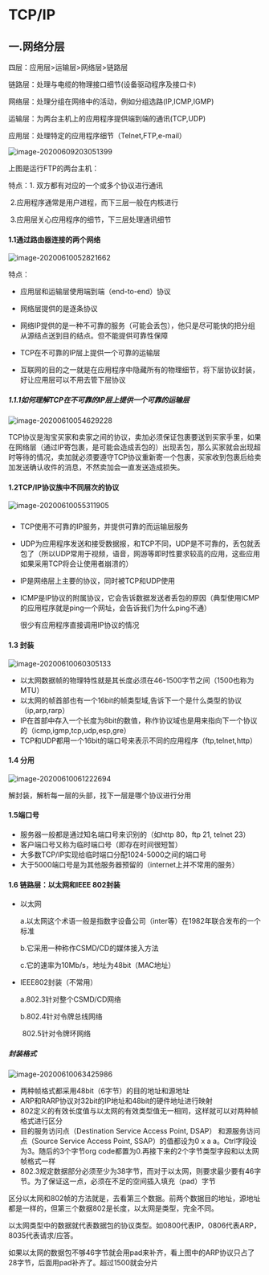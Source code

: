 #   TCP/IP

## 一.网络分层

四层：应用层>运输层>网络层>链路层

链路层：处理与电缆的物理接口细节(设备驱动程序及接口卡)

网络层：处理分组在网络中的活动，例如分组选路(IP,ICMP,IGMP)

运输层：为两台主机上的应用程序提供端到端的通讯(TCP,UDP)

应用层：处理特定的应用程序细节（Telnet,FTP,e-mail）

![image-20200609203051399](C:\Users\Administrator\AppData\Roaming\Typora\typora-user-images\image-20200609203051399.png)

上图是运行FTP的两台主机：

特点：1. 双方都有对应的一个或多个协议进行通讯

​		    2.应用程序通常是用户进程，而下三层一般在内核进行

​		    3.应用层关心应用程序的细节，下三层处理通讯细节

#### 1.1通过路由器连接的两个网络

![image-20200610052821662](C:\Users\Administrator\AppData\Roaming\Typora\typora-user-images\image-20200610052821662.png)

特点：

- 应用层和运输层使用端到端（end-to-end）协议

- 网络层提供的是逐条协议

- 网络IP提供的是一种不可靠的服务（可能会丢包），他只是尽可能快的把分组从源结点送到目的结点。但不能提供可靠性保障

- TCP在不可靠的IP层上提供一个可靠的运输层

- 互联网的目的之一就是在应用程序中隐藏所有的物理细节，将下层协议封装，好让应用层可以不用去管下层协议

  

##### 1.1.1如何理解TCP在不可靠的IP层上提供一个可靠的运输层

![image-20200610054629228](C:\Users\Administrator\AppData\Roaming\Typora\typora-user-images\image-20200610054629228.png)

TCP协议是淘宝买家和卖家之间的协议，卖加必须保证包裹要送到买家手里，如果在网络层（通过IP寄包裹，是可能会造成丢包的）出现丢包，那么买家就会出现超时等待的情况，卖加就必须要遵守TCP协议重新寄一个包裹，买家收到包裹后给卖加发送确认收件的消息，不然卖加会一直发送造成损失。

#### 1.2TCP/IP协议族中不同层次的协议

![image-20200610055311905](C:\Users\Administrator\AppData\Roaming\Typora\typora-user-images\image-20200610055311905.png)

### 

- TCP使用不可靠的IP服务，并提供可靠的而运输层服务

- UDP为应用程序发送和接受数据报，和TCP不同，UDP是不可靠的，丢包就丢包了（所以UDP常用于视频，语音，网游等即时性要求较高的应用，这些应用如果采用TCP将会让使用者崩溃的）

- IP是网络层上主要的协议，同时被TCP和UDP使用

- ICMP是IP协议的附属协议，它会告诉数据发送者丢包的原因（典型使用ICMP的应用程序就是ping一个网址，会告诉我们为什么ping不通）

  很少有应用程序直接调用IP协议的情况

#### 1.3 封装

![image-20200610060305133](C:\Users\Administrator\AppData\Roaming\Typora\typora-user-images\image-20200610060305133.png)

- 以太网数据帧的物理特性就是其长度必须在46-1500字节之间（1500也称为MTU）
- 以太网的帧首部也有一个16bit的帧类型域,告诉下一个是什么类型的协议（ip,arp,rarp）
- IP在首部中存入一个长度为8bit的数值，称作协议域也是用来指向下一个协议的（icmp,igmp,tcp,udp,esp,gre）
- TCP和UDP都用一个16bit的端口号来表示不同的应用程序（ftp,telnet,http）

#### 1.4 分用

![image-20200610061222694](C:\Users\Administrator\AppData\Roaming\Typora\typora-user-images\image-20200610061222694.png)

解封装，解析每一层的头部，找下一层是哪个协议进行分用

#### 1.5端口号

- 服务器一般都是通过知名端口号来识别的（如http 80，ftp 21, telnet 23）
- 客户端口号又称为临时端口号（即存在时间很短暂）
- 大多数TCP/IP实现给临时端口分配1024-5000之间的端口号
- 大于5000端口号是为其他服务器预留的（internet上并不常用的服务）

#### 1.6 链路层：以太网和IEEE 802封装

- 以太网

  a.以太网这个术语一般是指数字设备公司（inter等）在1982年联合发布的一个标准

  b.它采用一种称作CSMD/CD的媒体接入方法

  c.它的速率为10Mb/s，地址为48bit（MAC地址）

- IEEE802封装（不常用）

  a.802.3针对整个CSMD/CD网络

  b.802.4针对令牌总线网络

  ​	802.5针对令牌环网络

##### 封装格式

![image-20200610063425986](C:\Users\Administrator\AppData\Roaming\Typora\typora-user-images\image-20200610063425986.png)

- 两种帧格式都采用48bit（6字节）的目的地址和源地址
- ARP和RARP协议对32bit的IP地址和48bit的硬件地址进行映射
- 802定义的有效长度值与以太网的有效类型值无一相同，这样就可以对两种帧格式进行区分
- 目的服务访问点（Destination Service Access Point, DSAP） 和源服务访问点（Source Service Access Point, SSAP）的值都设为0 x a a。Ctrl字段设为3。随后的3个字节org code都置为0.再接下来的2个字节类型字段和以太网帧格式一样
- 802.3规定数据部分必须至少为38字节，而对于以太网，则要求最少要有46字节。为了保证这一点，必须在不足的空间插入填充（pad）字节

区分以太网和802帧的方法就是，去看第三个数据。前两个数据目的地址，源地址都是一样的，但第三个数据802是长度，以太网是类型，完全不同。

以太网类型中的数据就代表数据包的协议类型。如0800代表IP，0806代表ARP，8035代表请求/应答。

如果以太网的数据包不够46字节就会用pad来补齐，看上图中的ARP协议只占了28字节，后面用pad补齐了。超过1500就会分片